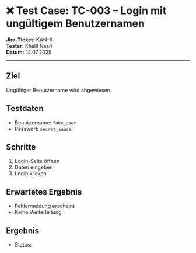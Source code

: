 # ❌ Test Case: TC-003 – Login mit ungültigem Benutzernamen

**Jira-Ticket:** KAN-6  
**Tester:** Khalil Nasri  
**Datum:** 14.07.2025

---

## Ziel
Ungültiger Benutzername wird abgewiesen.

## Testdaten
- Benutzername: `fake_user`
- Passwort: `secret_sauce`

## Schritte
1. Login-Seite öffnen
2. Daten eingeben
3. Login klicken

## Erwartetes Ergebnis
- Fehlermeldung erscheint
- Keine Weiterleitung

## Ergebnis
- Status: 
